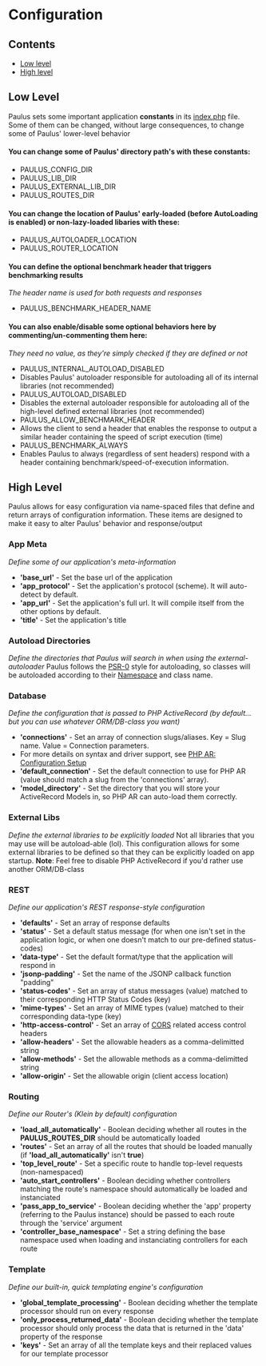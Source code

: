 # Configuration

## Contents
- [Low level](#low-level)
- [High level](#high-level)

## Low Level

Paulus sets some important application **constants** in its [index.php](../index.php) file. Some of them can be changed, without large consequences, to change some of Paulus' lower-level behavior

#### You can change some of Paulus' directory path's with these constants:
- PAULUS_CONFIG_DIR
- PAULUS_LIB_DIR
- PAULUS_EXTERNAL_LIB_DIR
- PAULUS_ROUTES_DIR

#### You can change the location of Paulus' early-loaded (before AutoLoading is enabled) or non-lazy-loaded libaries with these:
- PAULUS_AUTOLOADER_LOCATION
- PAULUS_ROUTER_LOCATION

#### You can define the optional benchmark header that triggers benchmarking results
_The header name is used for both requests and responses_
- PAULUS_BENCHMARK_HEADER_NAME

#### You can also enable/disable some optional behaviors here by commenting/un-commenting them here:
_They need no value, as they're simply checked if they are defined or not_
- PAULUS_INTERNAL_AUTOLOAD_DISABLED
 - Disables Paulus' autoloader responsible for autoloading all of its internal libraries (not recommended)
- PAULUS_AUTOLOAD_DISABLED
 - Disables the external autoloader responsible for autoloading all of the high-level defined external libraries (not recommended)
- PAULUS_ALLOW_BENCHMARK_HEADER
 - Allows the client to send a header that enables the response to output a similar header containing the speed of script execution (time)
- PAULUS_BENCHMARK_ALWAYS
 - Enables Paulus to always (regardless of sent headers) respond with a header containing benchmark/speed-of-execution information.

## High Level

Paulus allows for easy configuration via name-spaced files that define and return arrays of configuration information. These items are designed to make it easy to alter Paulus' behavior and response/output

### App Meta
_Define some of our application's meta-information_
- **'base_url'** - Set the base url of the application
- **'app_protocol'** - Set the application's protocol (scheme). It will auto-detect by default.
- **'app_url'** - Set the application's full url. It will compile itself from the other options by default.
- **'title'** - Set the application's title

### Autoload Directories
_Define the directories that Paulus will search in when using the external-autoloader_
Paulus follows the [PSR-0](http://phpmaster.com/autoloading-and-the-psr-0-standard/) style for autoloading, so classes will be autoloaded according to their [Namespace](http://php.net/manual/en/language.namespaces.php) and class name.

### Database
_Define the configuration that is passed to PHP ActiveRecord (by default... but you can use whatever ORM/DB-class you want)_
- **'connections'** - Set an array of connection slugs/aliases. Key = Slug name. Value = Connection parameters.
 - For more details on syntax and driver support, see [PHP AR: Configuration Setup](http://www.phpactiverecord.org/projects/main/wiki/Configuration__Setup)
- **'default_connection'** - Set the default connection to use for PHP AR (value should match a slug from the 'connections' array).
- **'model_directory'** - Set the directory that you will store your ActiveRecord Models in, so PHP AR can auto-load them correctly.

### External Libs
_Define the external libraries to be explicitly loaded_
Not all libraries that you may use will be autoload-able (lol). This configuration allows for some external libraries to be defined so that they can be explicitly loaded on app startup.
**Note**: Feel free to disable PHP ActiveRecord if you'd rather use another ORM/DB-class

### REST
_Define our application's REST response-style configuration_
- **'defaults'** - Set an array of response defaults
 - **'status'** - Set a default status message (for when one isn't set in the application logic, or when one doesn't match to our pre-defined status-codes)
 - **'data-type'** - Set the default format/type that the application will respond in
 - **'jsonp-padding'** - Set the name of the JSONP callback function "padding"
- **'status-codes'** - Set an array of status messages (value) matched to their corresponding HTTP Status Codes (key)
- **'mime-types'** - Set an array of MIME types (value) matched to their corresponding data-type (key)
- **'http-access-control'** - Set an array of [CORS](http://en.wikipedia.org/wiki/Cross-origin_resource_sharing) related access control headers
 - **'allow-headers'** - Set the allowable headers as a comma-delimitted string
 - **'allow-methods'** - Set the allowable methods as a comma-delimitted string
 - **'allow-origin'** - Set the allowable origin (client access location)

### Routing
_Define our Router's (Klein by default) configuration_
- **'load_all_automatically'** - Boolean deciding whether all routes in the **PAULUS_ROUTES_DIR** should be automatically loaded
- **'routes'** - Set an array of all the routes that should be loaded manually (if **'load_all_automatically'** isn't **true**)
- **'top_level_route'** - Set a specific route to handle top-level requests (non-namespaced)
- **'auto_start_controllers'** - Boolean deciding whether controllers matching the route's namespace should automatically be loaded and instanciated
- **'pass_app_to_service'** - Boolean deciding whether the 'app' property (referring to the Paulus instance) should be passed to each route through the 'service' argument
- **'controller_base_namespace'** - Set a string defining the base namespace used when loading and instanciating controllers for each route

### Template
_Define our built-in, quick templating engine's configuration_
- **'global_template_processing'** - Boolean deciding whether the template processor should run on every response
- **'only_process_returned_data'** - Boolean deciding whether the template processor should only process the data that is returned in the 'data' property of the response
- **'keys'** - Set an array of all the template keys and their replaced values for our template processor
